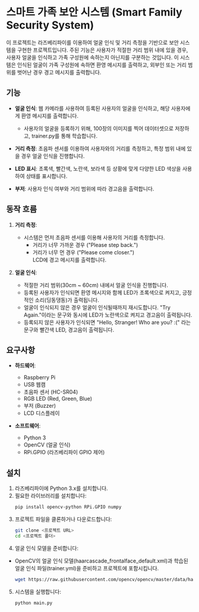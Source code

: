 # 스마트 가족 보안 시스템 (Smart Family Security System)

이 프로젝트는 라즈베리파이를 이용하여 얼굴 인식 및 거리 측정을 기반으로 보안 시스템을 구현한 프로젝트입니다. 주된 기능은 사용자가 적절한 거리 범위 내에 있을 경우, 사용자 얼굴을 인식하고 가족 구성원에 속하는지 아닌지를 구분하는 것입니다. 이 시스템은 인식된 얼굴이 가족 구성원에 속하면 환영 메시지를 출력하고, 외부인 또는 거리 범위를 벗어난 경우 경고 메시지를 출력합니다.

## 기능

- **얼굴 인식**: 웹 카메라를 사용하여 등록된 사용자의 얼굴을 인식하고, 해당 사용자에게 환영 메시지를 출력합니다.
  - 사용자의 얼굴을 등록하기 위해, 100장의 이미지를 찍어 데이터셋으로 저장하고, trainer.py를 통해 학습합니다.

- **거리 측정**: 초음파 센서를 이용하여 사용자와의 거리를 측정하고, 특정 범위 내에 있을 경우 얼굴 인식을 진행합니다.
- **LED 표시**: 초록색, 빨간색, 노란색, 보라색 등 상황에 맞게 다양한 LED 색상을 사용하여 상태를 표시합니다.
- **부저**: 사용자 인식 여부와 거리 범위에 따라 경고음을 출력합니다.

## 동작 흐름

1. **거리 측정**:
   - 시스템은 먼저 초음파 센서를 이용해 사용자의 거리를 측정합니다.
        - 거리가 너무 가까운 경우 ("Please step back.") 
        - 거리가 너무 먼 경우 ("Please come closer.") \
        LCD에 경고 메시지를 출력합니다.

2. **얼굴 인식**:
   - 적절한 거리 범위(30cm ~ 60cm) 내에서 얼굴 인식을 진행합니다.
   - 등록된 사용자가 인식되면 환영 메시지와 함께 LED가 초록색으로 켜지고, 긍정적인 소리(딩동댕동)가 출력됩니다.
   - 얼굴이 인식되지 않은 경우 얼굴이 인식될때까지 재시도합니다. "Try Again."이라는 문구와 동시에 LED가 노란색으로 켜지고 경고음이 출력됩니다.
    - 등록되지 않은 사용자가 인식되면 "Hello, Stranger! Who are you? :(" 라는 문구와 빨간색 LED, 경고음이 출력됩니다.


## 요구사항

- **하드웨어**:
  - Raspberry Pi
  - USB 웹캠
  - 초음파 센서 (HC-SR04)
  - RGB LED (Red, Green, Blue)
  - 부저 (Buzzer)
  - LCD 디스플레이

- **소프트웨어**:
  - Python 3
  - OpenCV (얼굴 인식)
  - RPi.GPIO (라즈베리파이 GPIO 제어)

## 설치

1. 라즈베리파이에 Python 3.x를 설치합니다.
2. 필요한 라이브러리를 설치합니다:
   ```bash
   pip install opencv-python RPi.GPIO numpy
3. 프로젝트 파일을 클론하거나 다운로드합니다:
    ```bash
    git clone <프로젝트 URL>
    cd <프로젝트 폴더>
    ```
4. 얼굴 인식 모델을 준비합니다:
- OpenCV의 얼굴 인식 모델(haarcascade_frontalface_default.xml)과 학습된 얼굴 인식 파일(trainer.yml)을 준비하고 프로젝트에 포함시킵니다.
    ```bash
    wget https://raw.githubusercontent.com/opencv/opencv/master/data/haarcascades/haarcascade_frontalface_default.xml
    ```
5. 시스템을 실행합니다:
    ```bash
    python main.py
    ```
